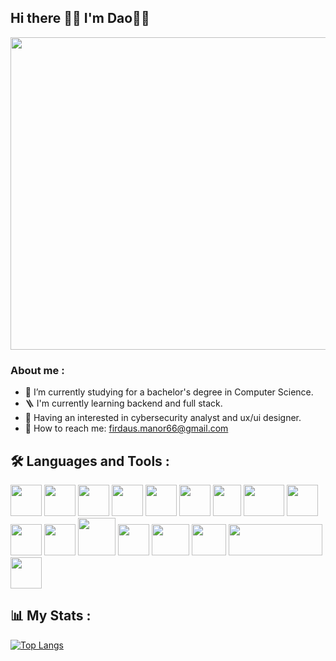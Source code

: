 ## Hi there 👋🏼 I'm Dao🌟👀

<!-- <img src="https://user-images.githubusercontent.com/122346708/213785967-988405b6-03d0-4301-83f1-b97452ad7041.gif"/> -->
<img src="https://user-images.githubusercontent.com/122346708/215160671-e14dcc0f-1c50-45c0-a997-5d267c41eda8.gif" width="800" height="500"/>


### About me :

- 🍨 I’m currently studying for a bachelor's degree in Computer Science.
- 🪜 I'm currently learning backend and full stack.
- 🔐 Having an interested in cybersecurity analyst and ux/ui designer.
- 📧 How to reach me: firdaus.manor66@gmail.com


## 🛠️ Languages and Tools :

<img src="https://user-images.githubusercontent.com/122346708/213784388-d6be1c02-583a-4049-8864-f33e3dfa8ec2.png" width="50" height="50"/> <img src="https://user-images.githubusercontent.com/122346708/213784307-038523f1-8fcc-47e2-8d16-b9c14d0a3eb9.png" width="50" height="50"/> <img src="https://user-images.githubusercontent.com/122346708/213784476-69e75cf2-3d3c-4b84-8d0e-df5d58c70a8f.png" width="50" height="50"/> <img src="https://user-images.githubusercontent.com/122346708/213784491-ef7580fc-f0f6-469c-b4b2-5683c88576d0.png" width="50" height="50"/> <img src="https://user-images.githubusercontent.com/122346708/213784525-b9469971-571e-40e4-a322-7b9db9e61732.png" width="50" height="50"/> <img src="https://user-images.githubusercontent.com/122346708/213784543-18f1574e-7244-4272-a0bc-19d090fc894e.png" width="50" height="50"/> <img src="https://user-images.githubusercontent.com/122346708/213789129-fdcbf84a-9a12-41e7-b78a-534aee5b8f1b.png" width="45" height="50"/> <img src="https://user-images.githubusercontent.com/122346708/213789161-b2e595e4-776e-4acf-a2e1-c169b5d67df1.png" width="65" height="50"/> <img src="https://user-images.githubusercontent.com/122346708/213788773-2bd59be8-375f-4844-8c89-b938ded67aea.png" width="50" height="50"/> <img src="https://user-images.githubusercontent.com/122346708/213848332-13257b80-4af8-4d59-a611-d4d38a113d6a.png" width="50" height="50"/> <img src="https://user-images.githubusercontent.com/122346708/226968897-f28f4df5-9a6b-46e5-aec1-f769af31ffd6.png" width="50" height="50"/> <img src="https://user-images.githubusercontent.com/122346708/227735301-2cdf325b-a10e-44e5-8c38-dfa85f46ff79.png" width="60" height="60"/> <img src="https://user-images.githubusercontent.com/122346708/227735444-daa3b1a7-717e-4bee-a7af-00a8e7202427.png" width="50" height="50"/> <img src="https://user-images.githubusercontent.com/122346708/232068430-9cc081bc-0cc6-4541-80a8-4fec545d2400.png" width="60" height="50"/> <img src="https://user-images.githubusercontent.com/122346708/232068472-d2b446c3-df6e-458c-b923-f69ce84feb0e.png" width="55" height="50"/> <img src="https://user-images.githubusercontent.com/122346708/232069138-2d218149-6f57-4079-ab5e-1001e8bb4bbd.png" width="150" height="50"/> <img src="https://user-images.githubusercontent.com/122346708/232068576-8477b072-6090-4866-9199-e6fc43e48058.png" width="50" height="50"/>


## 📊 My Stats :
[![Top Langs](https://github-readme-stats.vercel.app/api/top-langs/?username=FirdausManor&langs_count=6&layout=compact)](https://github.com/FirdausManor/github-readme-stats)
